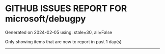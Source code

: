 
# GITHUB ISSUES REPORT FOR microsoft/debugpy


Generated on 2024-02-05 using: stale=30, all=False


Only showing items that are new to report in past 1 day(s)


---
